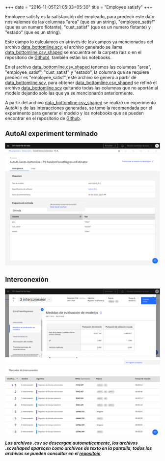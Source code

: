 +++
date = "2016-11-05T21:05:33+05:30"
title = "Employee satisfy"
+++

Employee satisfy es la satisfacción del empleado, para predecir este dato nos valemos de las columnas "area" (que es un string), "employee_satisf" (que es un numero flotante), "cust_satisf" (que es un numero flotante) y "estado" (que es un string).

Este campo lo calculamos en através de los campos ya mencionados del archivo [data_bottomline.scv](../data_bottomline.csv), el archivo generado se llama [data_bottomline.csv_shaped](../data_bottomline.csv_shaped) se encuentra en la carpeta raíz o en el repositorio de [Github](https://github.com/rycko/lienzo.github.io)), también están los notebooks.

En el archivo [data_bottomline.csv_shaped](../data_bottomline.csv_shaped) tenemos las columnas "area", "employee_satisf", "cust_satisf" y "estado", la columna que se requiere predecir es "employee_satisf", este archivo se generó a partir de [data_bottomline.scv](../data_bottomline.csv), para obtener [data_bottomline.csv_shaped](../data_bottomline.csv_shaped) se refinó el archivo [data_bottomline.scv](../data_bottomline.csv) quitando todas las columnas que no aportán al modelo dejando solo las que ya se mencionarón anteriormente.

A partir del archivo [data_bottomline.csv_shaped](../data_bottomline.csv_shaped) se realizó un experimento AutoAI y de las interacciones generadas, se tomo la recomendada por el experimento para generar el modelo y los notebooks que se pueden encontrar en el repositorio de [Github](https://github.com/rycko/lienzo.github.io). 

## AutoAI experiment terminado
![autoAI-lienzo 3](autoai-lienzo-bl.png)

## Interconexión
![autoAI-lienzo 3](interconexion.png)


___*Los archivos .csv se descargan automaticamente, los archivos .scvshaped aparecen como archivos de texto en la pantalla, todos los archivos se pueden consultar en el [repositoio](https://github.com/rycko/lienzo.github.io)*___
<!--more-->
